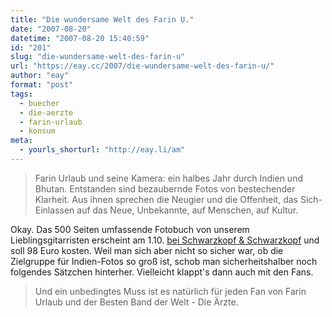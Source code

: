 ```yaml
---
title: "Die wundersame Welt des Farin U."
date: "2007-08-20"
datetime: "2007-08-20 15:40:59"
id: "201"
slug: "die-wundersame-welt-des-farin-u"
url: "https://eay.cc/2007/die-wundersame-welt-des-farin-u/"
author: "eay"
format: "post"
tags:
  - buecher
  - die-aerzte
  - farin-urlaub
  - konsum
meta:
  - yourls_shorturl: "http://eay.li/am"
---
```


> Farin Urlaub und seine Kamera: ein halbes Jahr durch Indien und Bhutan. Entstanden sind bezaubernde Fotos von bestechender Klarheit. Aus ihnen sprechen die Neugier und die Offenheit, das Sich-Einlassen auf das Neue, Unbekannte, auf Menschen, auf Kultur.

Okay. Das 500 Seiten umfassende Fotobuch von unserem Lieblingsgitarristen erscheint am 1.10. [bei Schwarzkopf & Schwarzkopf](http://www.schwarzkopf-schwarzkopf.de/farinurlaub/index.php) und soll 98 Euro kosten. Weil man sich aber nicht so sicher war, ob die Zielgruppe für Indien-Fotos so groß ist, schob man sicherheitshalber noch folgendes Sätzchen hinterher. Vielleicht klappt's dann auch mit den Fans.

> Und ein unbedingtes Muss ist es natürlich für jeden Fan von Farin Urlaub und der Besten Band der Welt - Die Ärzte.
